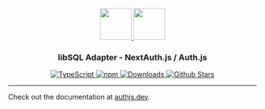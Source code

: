 <p align="center">
  <br/>
  <a href="https://authjs.dev" target="_blank">
    <img height="64px" src="https://authjs.dev/img/logo/logo-sm.png" />
  </a>
  <a href="https://github.com/tursodatabase/libsql" target="_blank">
    <img height="64px" src="https://authjs.dev/img/adapters/ligsql.svg"/>
  </a>
  <h3 align="center"><b>libSQL Adapter</b> - NextAuth.js / Auth.js</a></h3>
  <p align="center" style="align: center;">
    <a href="https://npm.im/@auth/libsql-adapter">
      <img src="https://img.shields.io/badge/TypeScript-blue?style=flat-square" alt="TypeScript" />
    </a>
    <a href="https://npm.im/@auth/libsql-adapter">
      <img alt="npm" src="https://img.shields.io/npm/v/@auth/libsql-adapter?color=green&label=@auth/libsql-adapter&style=flat-square">
    </a>
    <a href="https://www.npmtrends.com/@auth/libsql-adapter">
      <img src="https://img.shields.io/npm/dm/@auth/libsql-adapter?label=%20downloads&style=flat-square" alt="Downloads" />
    </a>
    <a href="https://github.com/nextauthjs/next-auth/stargazers">
      <img src="https://img.shields.io/github/stars/nextauthjs/next-auth?style=flat-square" alt="Github Stars" />
    </a>
  </p>
</p>

---

Check out the documentation at [authjs.dev](https://authjs.dev/reference/adapter/libsql).
